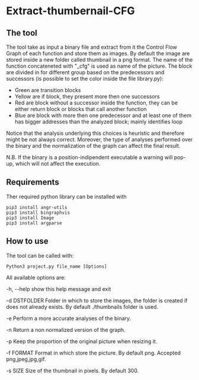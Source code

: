# Extract-thumbernail-CFG

## The tool
The tool take as input a binary file and extract from it the Control Flow Graph of each function and store them as images.
By default the image are stored inside a new folder called thumbnail in a png format.
The name of the function concateneted with "\_cfg" is used as name of the picture.
The block are divided in for different group based on the predecessors and successors (is possible to set the color inside the file library.py):
- Green are transition blocks
- Yellow are if block, they present more then one successors
- Red are block without a successor inside the function, they can be either return block or blocks that call another function
- Blue are block with more then one predecessor and at least one of them has bigger addresses than the analyzed block; mainly identifies loop

Notice that the analysis underlying this choices is heuristic and therefore might be not always correct. Moreover, the type of analyses performed over the binary and the normalization of the graph can affect the final result.


N.B. If the binary is a position-indipendent executable a warning will pop-up, which will not affect the execution.

## Requirements
Ther required python library can be installed with
```
pip3 install angr-utils
pip3 install bingraphvis
pip3 install Image
pip3 install argparse
```
## How to use

The tool can be called with:
```
Python3 project.py file_name [Options]
```
All available options are:

  -h, --help      show this help message and exit
  
  -d DSTFOLDER    Folder in which to store the images, the folder is created if does not already exists. By default ./thumbnails folder is used.
  
  -e              Perform a more accurate analyses of the binary.
  
  -n              Return a non normalized version of the graph.
  
  -p              Keep the proportion of the original picture when resizing it.
  
  -f FORMAT       Format in which store the picture. By default png. Accepted png,jpeg,jpg,gif.
  
  -s SIZE         Size of the thumbnail in pixels. By default 300.
